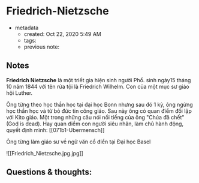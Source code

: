 # Friedrich-Nietzsche

- metadata
	- created: Oct 22, 2020 5:49 AM
	- tags:
	- previous note:

## Notes

**Friedrich Nietzsche** là một triết gia hiện sinh người Phổ. sinh ngày15 tháng 10 năm 1844 với tên rửa tội là Friedrich Wilhelm. Con của một mục sư giáo hội Luther. 

Ông từng theo học thần học tại đại học Bonn nhưng sau đó 1 kỳ, ông ngừng học thần học và từ bỏ đức tin công giáo. Sau này ông có quan điểm đối lập với Kito giáo. Một trong những câu nói nổi tiếng của ông "Chúa đã chết" (God is dead). Hay quan điểm con người siêu nhân, làm chủ hành động, quyết định mình: [[071b1-Ubermensch]] 

Ông từng làm giáo sư về ngữ văn cổ điển tại Đại học Basel

![[Friedrich_Nietzsche.jpg.jpg]]

## Questions & thoughts:

